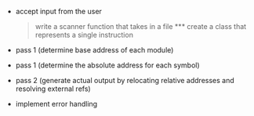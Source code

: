 

- accept input from the user 
    > write a scanner function that takes in a file ***
    > create a class that represents a single instruction 



- pass 1 (determine base address of each module)

- pass 1 (determine the absolute address for each symbol)




- pass 2 (generate actual output by relocating relative addresses and resolving external refs)




- implement error handling  

